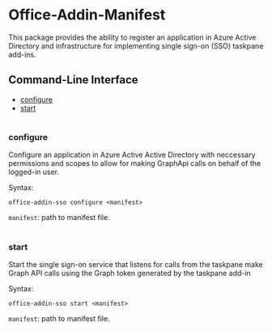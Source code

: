 # Office-Addin-Manifest

This package provides the ability to register an application in Azure Active Directory and infrastructure for implementing single sign-on (SSO) taskpane add-ins.

## Command-Line Interface
* [configure](#configure)
* [start](#start)

#

### configure
Configure an application in Azure Active Active Directory with neccessary permissions and scopes to allow for making GraphApi calls on behalf of the logged-in user.

Syntax:

`office-addin-sso configure <manifest>`

`manifest`: path to manifest file.

#

### start
Start the single sign-on service that listens for calls from the taskpane make Graph API calls using the Graph token generated by the taskpane add-in

Syntax:

`office-addin-sso start <manifest>`

`manifest`: path to manifest file. 


